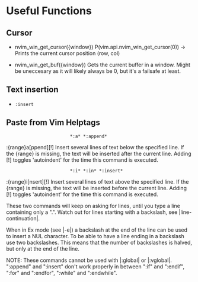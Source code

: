 # Useful Functions
## Cursor
- nvim_win_get_cursor({window})
P(vim.api.nvim_win_get_cursor(0)) -> Prints the current cursor position (row, col)

- nvim_win_get_buf({window})
Gets the current buffer in a window. Might be uneccesary as it will likely always be 0, but it's a failsafe at least.

## Text insertion
- `:insert`

## Paste from Vim Helptags
							*:a* *:append*
:{range}a[ppend][!]	Insert several lines of text below the specified
			line.  If the {range} is missing, the text will be
			inserted after the current line.
			Adding [!] toggles 'autoindent' for the time this
			command is executed.

							*:i* *:in* *:insert*
:{range}i[nsert][!]	Insert several lines of text above the specified
			line.  If the {range} is missing, the text will be
			inserted before the current line.
			Adding [!] toggles 'autoindent' for the time this
			command is executed.

These two commands will keep on asking for lines, until you type a line
containing only a ".".  Watch out for lines starting with a backslash, see
|line-continuation|.

When in Ex mode (see |-e|) a backslash at the end of the line can be used to
insert a NUL character.  To be able to have a line ending in a backslash use
two backslashes.  This means that the number of backslashes is halved, but
only at the end of the line.

NOTE: These commands cannot be used with |:global| or |:vglobal|.
":append" and ":insert" don't work properly in between ":if" and
":endif", ":for" and ":endfor", ":while" and ":endwhile".
